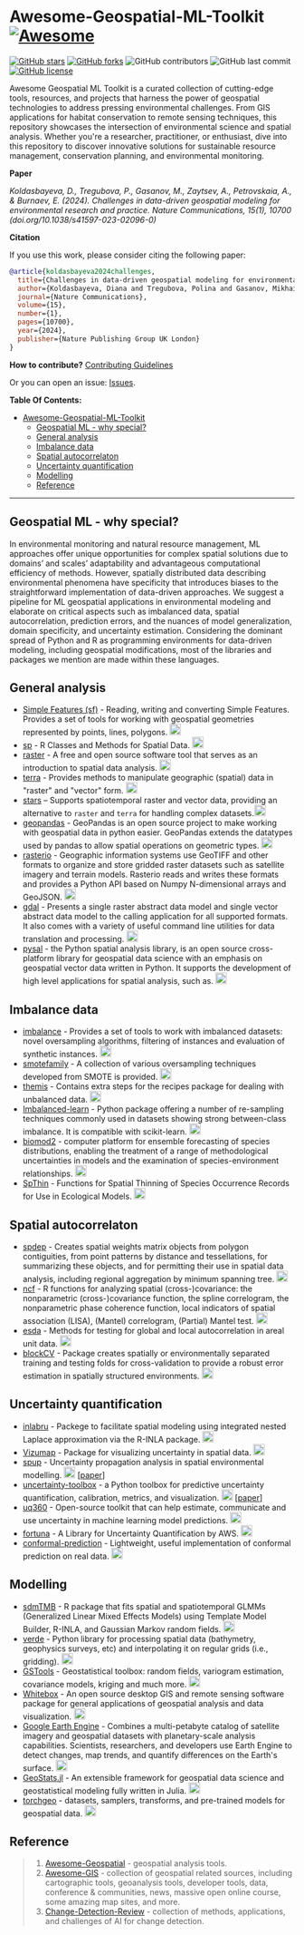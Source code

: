 # Awesome-Geospatial-ML-Toolkit [![Awesome](https://cdn.rawgit.com/sindresorhus/awesome/d7305f38d29fed78fa85652e3a63e154dd8e8829/media/badge.svg)](https://github.com/mishagrol/Awesome-Geospatial-ML-Toolkit)

[![GitHub stars](https://img.shields.io/github/stars/mishagrol/Awesome-Geospatial-ML-Toolkit)](https://github.com/mishagrol/Awesome-Geospatial-ML-Toolkit/stargazers)
[![GitHub forks](https://img.shields.io/github/forks/mishagrol/Awesome-Geospatial-ML-Toolkit)](https://github.com/mishagrol/Awesome-Geospatial-ML-Toolkit/network)
![GitHub contributors](https://img.shields.io/github/contributors/mishagrol/Awesome-Geospatial-ML-Toolkit)
![GitHub last commit](https://img.shields.io/github/last-commit/mishagrol/Awesome-Geospatial-ML-Toolkit)
[![GitHub license](https://img.shields.io/github/license/mishagrol/Awesome-Geospatial-ML-Toolkit)](https://github.com/mishagrol/Awesome-Geospatial-ML-Toolkit/blob/master/LICENSE)

Awesome Geospatial ML Toolkit is a curated collection of cutting-edge tools, resources, and projects that harness the power of geospatial technologies to address pressing environmental challenges. From GIS applications for habitat conservation to remote sensing techniques, this repository showcases the intersection of environmental science and spatial analysis. Whether you're a researcher, practitioner, or enthusiast, dive into this repository to discover innovative solutions for sustainable resource management, conservation planning, and environmental monitoring.

**Paper**

_Koldasbayeva, D., Tregubova, P., Gasanov, M., Zaytsev, A., Petrovskaia, A., & Burnaev, E. (2024). Challenges in data-driven geospatial modeling for environmental research and practice. Nature Communications, 15(1), 10700 (doi.org/10.1038/s41597-023-02096-0)_

**Citation**

If you use this work, please consider citing the following paper:

```bibtex
@article{koldasbayeva2024challenges,
  title={Challenges in data-driven geospatial modeling for environmental research and practice},
  author={Koldasbayeva, Diana and Tregubova, Polina and Gasanov, Mikhail and Zaytsev, Alexey and Petrovskaia, Anna and Burnaev, Evgeny},
  journal={Nature Communications},
  volume={15},
  number={1},
  pages={10700},
  year={2024},
  publisher={Nature Publishing Group UK London}
}
```


**How to contribute?** [Contributing Guidelines](https://github.com/mishagrol/Awesome-Geospatial-ML-Toolkit/blob/master/Contribute.md)

Or you can open an issue: [Issues](https://github.com/mishagrol/Awesome-Geospatial-ML-Toolkit/issues/).

**Table Of Contents:**

- [Awesome-Geospatial-ML-Toolkit ](#awesome-geospatial-ml-toolkit-)
  - [Geospatial ML - why special?](#geospatial-ml---why-special)
  - [General analysis](#general-analysis)
  - [Imbalance data](#imbalance-data)
  - [Spatial autocorrelaton](#spatial-autocorrelaton)
  - [Uncertainty quantification](#uncertainty-quantification)
  - [Modelling](#modelling)
  - [Reference](#reference)
  
----

## Geospatial ML - why special?

In environmental monitoring and natural resource management, ML approaches offer unique opportunities for complex spatial solutions due to domains’ and scales’ adaptability and advantageous computational efficiency of methods. However, spatially distributed data describing environmental phenomena have specificity that introduces biases to the straightforward implementation of data-driven approaches. 
We suggest a pipeline for ML geospatial applications in environmental modeling and elaborate on critical aspects such as imbalanced data, spatial autocorrelation, prediction errors, and the nuances of model generalization, domain specificity, and uncertainty estimation.
Considering the dominant spread of Python and R as programming environments for data-driven modeling, including geospatial modifications, most of the libraries and packages we mention are made within these languages.

## General analysis

- [Simple Features (sf)](https://r-spatial.github.io/sf/articles/sf1.html) - Reading, writing and converting Simple Features. Provides a set of tools for working with geospatial geometries represented by points, lines, polygons. <img height="20" src="img/R.png" alt="R">
- [sp](https://github.com/edzer/sp/) - R Classes and Methods for Spatial Data. <img height="20" src="img/R.png" alt="R">
- [raster](https://github.com/rspatial/raster) - A free and open source software tool that serves as an introduction to spatial data analysis. <img height="20" src="img/R.png" alt="R">
- [terra](https://github.com/rspatial/terra) - Provides methods to manipulate geographic (spatial) data in "raster" and "vector" form. <img height="20" src="img/R.png" alt="R">
- [stars](https://cran.r-project.org/web/packages/stars/index.html) – Supports spatiotemporal raster and vector data, providing an alternative to `raster` and `terra` for handling complex datasets.<img height="20" src="img/R.png" alt="R">
- [geopandas](https://github.com/geopandas/geopandas) - GeoPandas is an open source project to make working with geospatial data in python easier. GeoPandas extends the datatypes used by pandas to allow spatial operations on geometric types. <img height="20" src="img/python.png" alt="Python">
- [rasterio](https://github.com/rasterio/rasterio) - Geographic information systems use GeoTIFF and other formats to organize and store gridded raster datasets such as satellite imagery and terrain models. Rasterio reads and writes these formats and provides a Python API based on Numpy N-dimensional arrays and GeoJSON. <img height="20" src="img/python.png" alt="Python">
- [gdal](https://github.com/OSGeo/gdal) - Presents a single raster abstract data model and single vector abstract data model to the calling application for all supported formats. It also comes with a variety of useful command line utilities for data translation and processing. <img height="20" src="img/c++.png" alt="C++">
- [pysal](https://github.com/pysal/pysal) - the Python spatial analysis library, is an open source cross-platform library for geospatial data science with an emphasis on geospatial vector data written in Python. It supports the development of high level applications for spatial analysis, such as. <img height="20" src="img/python.png" alt="Python">


  
## Imbalance data

- [imbalance](https://github.com/ncordon/imbalance) -  Provides a set of tools to work with imbalanced datasets: novel oversampling algorithms, filtering of instances and evaluation of synthetic instances. <img height="20" src="img/R.png" alt="R">
- [smotefamily](https://cran.r-project.org/web/packages/smotefamily/index.html) - A collection of various oversampling techniques developed from SMOTE is provided. <img height="20" src="img/R.png" alt="R">
- [themis](https://github.com/tidymodels/themis) - Contains extra steps for the recipes package for dealing with unbalanced data. <img height="20" src="img/R.png" alt="R">
- [Imbalanced-learn](https://github.com/scikit-learn-contrib/imbalanced-learn) - Python package offering a number of re-sampling techniques commonly used in datasets showing strong between-class imbalance. It is compatible with scikit-learn. <img height="20" src="img/python.png" alt="Python">
- [biomod2](https://github.com/biomodhub/biomod2) - computer platform for ensemble forecasting of species distributions, enabling the treatment of a range of methodological uncertainties in models and the examination of species-environment relationships. <img height="20" src="img/R.png" alt="R">
- [SpThin](https://github.com/mlammens/spThin) - Functions for Spatial Thinning of Species Occurrence Records for
Use in Ecological Models. <img height="20" src="img/R.png" alt="R">

## Spatial autocorrelaton

- [spdep](https://github.com/r-spatial/spdep/) - Creates spatial weights matrix objects from polygon contiguities, from point patterns by distance and tessellations, for summarizing these objects, and for permitting their use in spatial data analysis, including regional aggregation by minimum spanning tree. <img height="20" src="img/R.png" alt="R">
- [ncf](https://github.com/objornstad/ncf) - R functions for analyzing spatial (cross-)covariance: the nonparametric (cross-)covariance function, the spline correlogram, the nonparametric phase coherence function, local indicators of spatial association (LISA), (Mantel) correlogram, (Partial) Mantel test. <img height="20" src="img/R.png" alt="R">
- [esda](https://github.com/pysal/esda) - Methods for testing for global and local autocorrelation in areal unit data. <img height="20" src="img/python.png" alt="Pytnon">
- [blockCV](https://github.com/rvalavi/blockCV) - Package creates spatially or environmentally separated training and testing folds for cross-validation to provide a robust error estimation in spatially structured environments. <img height="20" src="img/R.png" alt="R">

## Uncertainty quantification

- [inlabru](https://github.com/inlabru-org/inlabru/) - Packege to facilitate spatial modeling using integrated nested Laplace approximation via the R-INLA package. <img height="20" src="img/R.png" alt="R">
- [Vizumap](https://github.com/lydialucchesi/Vizumap) - Package for visualizing uncertainty in spatial data. <img height="20" src="img/R.png" alt="R">
- [spup](https://cran.r-project.org/web/packages/spup/index.html) - Uncertainty propagation analysis in spatial environmental modelling. <img height="20" src="img/R.png" alt="R"> [[paper](https://journal.r-project.org/archive/2018/RJ-2018-047/RJ-2018-047.pdf)]
- [uncertainty-toolbox](https://github.com/uncertainty-toolbox/uncertainty-toolbox) - a Python toolbox for predictive uncertainty quantification, calibration, metrics, and visualization. <img height="20" src="img/python.png" alt="python"> [[paper](https://arxiv.org/abs/2109.10254)]
- [uq360](https://github.com/IBM/UQ360) - Open-source toolkit that can help estimate, communicate and use uncertainty in machine learning model predictions. <img height="20" src="img/python.png" alt="Python">
- [fortuna](https://github.com/awslabs/fortuna) - A Library for Uncertainty Quantification by AWS. <img height="20" src="img/python.png" alt="Python">
- [conformal-prediction](https://github.com/aangelopoulos/conformal-prediction) - Lightweight, useful implementation of conformal prediction on real data. <img height="20" src="img/python.png" alt="Python">

## Modelling

- [sdmTMB](https://github.com/pbs-assess/sdmTMB/) - R package that fits spatial and spatiotemporal GLMMs (Generalized Linear Mixed Effects Models) using Template Model Builder, R-INLA, and Gaussian Markov random fields. <img height="20" src="img/R.png" alt="R">
- [verde](https://github.com/fatiando/verde) - Python library for processing spatial data (bathymetry, geophysics surveys, etc) and interpolating it on regular grids (i.e., gridding). <img height="20" src="img/python.png" alt="Python">
- [GSTools](https://github.com/GeoStat-Framework/GSTools) - Geostatistical toolbox: random fields, variogram estimation, covariance models, kriging and much more. <img height="20" src="img/python.png" alt="Python">
- [Whitebox](http://www.uoguelph.ca/~hydrogeo/Whitebox/) - An open source desktop GIS and remote sensing software package for general applications of geospatial analysis and data visualization. <img height="20" src="img/rust.png" alt="Rust">
- [Google Earth Engine](https://earthengine.google.com/) - Combines a multi-petabyte catalog of satellite imagery and geospatial datasets with planetary-scale analysis capabilities. Scientists, researchers, and developers use Earth Engine to detect changes, map trends, and quantify differences on the Earth's surface. <img height="20" src="img/gee.png" alt="Rust">
- [GeoStats.jl](https://github.com/JuliaEarth/GeoStats.jl) - An extensible framework for geospatial data science and geostatistical modeling fully written in Julia. <img height="20" src="img/julia.png" alt="Julia">
- [torchgeo](https://github.com/microsoft/torchgeo) - datasets, samplers, transforms, and pre-trained models for geospatial data. <img height="20" src="img/pytorch.png" alt="Torch">

## Reference

>1. [Awesome-Geospatial](https://github.com/sacridini/Awesome-Geospatial) - geospatial analysis tools.
>2. [Awesome-GIS](https://github.com/sshuair/awesome-gis) - collection of geospatial related sources, including cartographic tools, geoanalysis tools, developer tools, data, conference & communities, news, massive open online course, some amazing map sites, and more.
>3. [Change-Detection-Review](https://github.com/MinZHANG-WHU/Change-Detection-Review) - collection of methods, applications, and challenges of AI for change detection.
